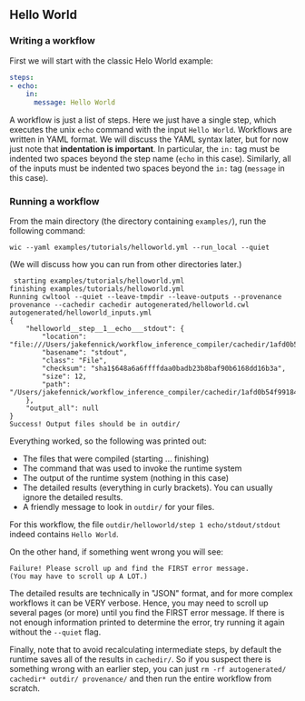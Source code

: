 ## Hello World

### Writing a workflow

First we will start with the classic Helo World example:

```yaml
steps:
- echo:
    in:
      message: Hello World
```

A workflow is just a list of steps. Here we just have a single step, which executes the unix `echo` command with the input `Hello World`. Workflows are written in YAML format. We will discuss the YAML syntax later, but for now just note that **indentation is important**. In particular, the `in:` tag must be indented two spaces beyond the step name (`echo` in this case). Similarly, all of the inputs must be indented two spaces beyond the `in:` tag (`message` in this case).

### Running a workflow

From the main directory (the directory containing `examples/`), run the following command:

`wic --yaml examples/tutorials/helloworld.yml --run_local --quiet`

(We will discuss how you can run from other directories later.)

```
 starting examples/tutorials/helloworld.yml
finishing examples/tutorials/helloworld.yml
Running cwltool --quiet --leave-tmpdir --leave-outputs --provenance provenance --cachedir cachedir autogenerated/helloworld.cwl autogenerated/helloworld_inputs.yml
{
    "helloworld__step__1__echo___stdout": {
        "location": "file:///Users/jakefennick/workflow_inference_compiler/cachedir/1afd0b54f99184d3248e510e98e39926/stdout",
        "basename": "stdout",
        "class": "File",
        "checksum": "sha1$648a6a6ffffdaa0badb23b8baf90b6168dd16b3a",
        "size": 12,
        "path": "/Users/jakefennick/workflow_inference_compiler/cachedir/1afd0b54f99184d3248e510e98e39926/stdout"
    },
    "output_all": null
}
Success! Output files should be in outdir/
```

Everything worked, so the following was printed out:

* The files that were compiled (starting ... finishing)
* The command that was used to invoke the runtime system
* The output of the runtime system (nothing in this case)
* The detailed results (everything in curly brackets). You can usually ignore the detailed results.
* A friendly message to look in `outdir/` for your files.

For this workflow, the file `outdir/helloworld/step 1 echo/stdout/stdout` indeed contains `Hello World`.

On the other hand, if something went wrong you will see:
```
Failure! Please scroll up and find the FIRST error message.
(You may have to scroll up A LOT.)
```

The detailed results are technically in "JSON" format, and for more complex workflows it can be VERY verbose. Hence, you may need to scroll up several pages (or more) until you find the FIRST error message. If there is not enough information printed to determine the error, try running it again without the `--quiet` flag.

Finally, note that to avoid recalculating intermediate steps, by default the runtime saves all of the results in `cachedir/`. So if you suspect there is something wrong with an earlier step, you can just `rm -rf autogenerated/ cachedir* outdir/ provenance/` and then run the entire workflow from scratch.
